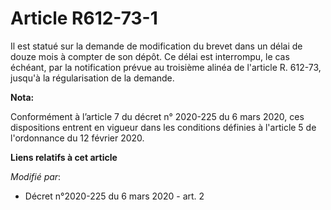 # Article R612-73-1

Il est statué sur la demande de modification du brevet dans un délai de douze mois à compter de son dépôt. Ce délai est
interrompu, le cas échéant, par la notification prévue au troisième alinéa de l'article R. 612-73, jusqu'à la régularisation
de la demande.

**Nota:**

Conformément à l’article 7 du décret n° 2020-225 du 6 mars 2020, ces dispositions entrent en vigueur dans les conditions
définies à l'article 5 de l'ordonnance du 12 février 2020.

**Liens relatifs à cet article**

_Modifié par_:

  - Décret n°2020-225 du 6 mars 2020 - art. 2
